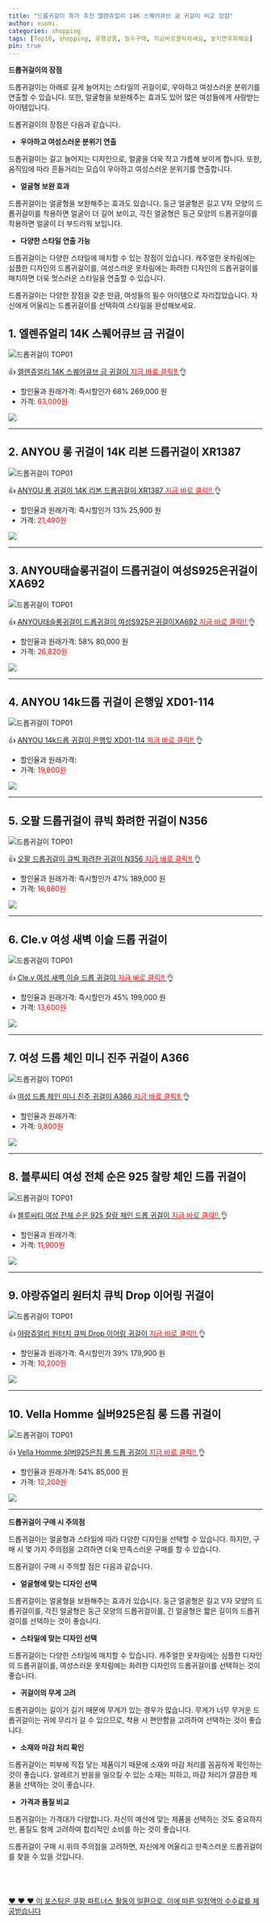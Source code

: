 ```yaml
---
title: "드롭귀걸이 특가 추천 엘렌쥬얼리 14K 스퀘어큐브 금 귀걸이 비교 장점"
author: eunmi.
categories: shopping
tags: [Top10, shopping, 유행상품, 필수구매, 지금바로클릭하세요, 놓치면후회해요]
pin: true
---
```

**드롭귀걸이의 장점**

드롭귀걸이는 아래로 길게 늘어지는 스타일의 귀걸이로, 우아하고 여성스러운 분위기를 연출할 수 있습니다. 또한, 얼굴형을 보완해주는 효과도 있어 많은 여성들에게 사랑받는 아이템입니다.

드롭귀걸이의 장점은 다음과 같습니다.

* **우아하고 여성스러운 분위기 연출**

드롭귀걸이는 길고 늘어지는 디자인으로, 얼굴을 더욱 작고 갸름해 보이게 합니다. 또한, 움직임에 따라 흔들거리는 모습이 우아하고 여성스러운 분위기를 연출합니다.

* **얼굴형 보완 효과**

드롭귀걸이는 얼굴형을 보완해주는 효과도 있습니다. 둥근 얼굴형은 길고 V자 모양의 드롭귀걸이를 착용하면 얼굴이 더 길어 보이고, 각진 얼굴형은 둥근 모양의 드롭귀걸이를 착용하면 얼굴이 더 부드러워 보입니다.

* **다양한 스타일 연출 가능**

드롭귀걸이는 다양한 스타일에 매치할 수 있는 장점이 있습니다. 캐주얼한 옷차림에는 심플한 디자인의 드롭귀걸이를, 여성스러운 옷차림에는 화려한 디자인의 드롭귀걸이를 매치하면 더욱 멋스러운 스타일을 연출할 수 있습니다.

드롭귀걸이는 다양한 장점을 갖춘 만큼, 여성들의 필수 아이템으로 자리잡았습니다. 자신에게 어울리는 드롭귀걸이를 선택하여 스타일을 완성해보세요.

   

## 1. 엘렌쥬얼리 14K 스퀘어큐브 금 귀걸이

![드롭귀걸이 TOP01](https://thumbnail6.coupangcdn.com/thumbnails/remote/230x230ex/image/vendor_inventory/92c9/76cacbc211508d44a844b07002e40ab28a6e71a1c5a855484d3287b48814.jpg)


👍 [엘렌쥬얼리 14K 스퀘어큐브 금 귀걸이 <font color=red> 지금 바로 클릭!! </font> ](https://link.coupang.com/re/AFFSDP?lptag=AF3617701&subid=GithubCoopas&pageKey=6071076721&traceid=V0-153&itemId=11209175040&vendorItemId=78486734622) 👌 


- 할인율과 원래가격: 즉시할인가 68%  269,000   원
- 가격: <span style='color:red'>63,000원</span>

[![](/discount_price.png)](https://link.coupang.com/re/AFFSDP?lptag=AF3617701&subid=GithubCoopas&pageKey=6071076721&traceid=V0-153&itemId=11209175040&vendorItemId=78486734622)

---


   

## 2. ANYOU 롱 귀걸이 14K 리본 드롭귀걸이 XR1387

![드롭귀걸이 TOP01](https://thumbnail7.coupangcdn.com/thumbnails/remote/230x230ex/image/vendor_inventory/f1a2/64936e5eb731cc62d535b7b2f1e061d20b4a5210a15db020c9d6ed984b7e.jpg)


👍 [ANYOU 롱 귀걸이 14K 리본 드롭귀걸이 XR1387 <font color=red> 지금 바로 클릭!! </font> ](https://link.coupang.com/re/AFFSDP?lptag=AF3617701&subid=GithubCoopas&pageKey=7343754645&traceid=V0-153&itemId=18881794037&vendorItemId=86010224551) 👌 


- 할인율과 원래가격: 즉시할인가 13%  25,900   원
- 가격: <span style='color:red'>21,490원</span>

[![](/discount_price.png)](https://link.coupang.com/re/AFFSDP?lptag=AF3617701&subid=GithubCoopas&pageKey=7343754645&traceid=V0-153&itemId=18881794037&vendorItemId=86010224551)

---


   

## 3. ANYOU태슬롱귀걸이 드롭귀걸이 여성S925은귀걸이XA692

![드롭귀걸이 TOP01](https://thumbnail6.coupangcdn.com/thumbnails/remote/230x230ex/image/vendor_inventory/6d88/9bd95266ac73d0249b86882821e8923e0b167d420da7b58f086418b46bfc.jpg)


👍 [ANYOU태슬롱귀걸이 드롭귀걸이 여성S925은귀걸이XA692 <font color=red> 지금 바로 클릭!! </font> ](https://link.coupang.com/re/AFFSDP?lptag=AF3617701&subid=GithubCoopas&pageKey=7344621697&traceid=V0-153&itemId=18885972560&vendorItemId=86014224839) 👌 


- 할인율과 원래가격: 58%  80,000   원
- 가격: <span style='color:red'>26,820원</span>

[![](/discount_price.png)](https://link.coupang.com/re/AFFSDP?lptag=AF3617701&subid=GithubCoopas&pageKey=7344621697&traceid=V0-153&itemId=18885972560&vendorItemId=86014224839)

---


   

## 4. ANYOU 14k드롭 귀걸이 은행잎 XD01-114

![드롭귀걸이 TOP01](https://thumbnail6.coupangcdn.com/thumbnails/remote/230x230ex/image/vendor_inventory/33fc/c0f04cecc96918267afc6da2f21d28f6f233735e4caf85b209927da5b570.jpg)


👍 [ANYOU 14k드롭 귀걸이 은행잎 XD01-114 <font color=red> 지금 바로 클릭!! </font> ](https://link.coupang.com/re/AFFSDP?lptag=AF3617701&subid=GithubCoopas&pageKey=7355823143&traceid=V0-153&itemId=18939736075&vendorItemId=86066247150) 👌 


- 할인율과 원래가격: 
- 가격: <span style='color:red'>19,800원</span>

[![](/discount_price.png)](https://link.coupang.com/re/AFFSDP?lptag=AF3617701&subid=GithubCoopas&pageKey=7355823143&traceid=V0-153&itemId=18939736075&vendorItemId=86066247150)

---


   

## 5. 오팔 드롭귀걸이 큐빅 화려한 귀걸이 N356

![드롭귀걸이 TOP01](https://thumbnail6.coupangcdn.com/thumbnails/remote/230x230ex/image/vendor_inventory/1d52/e36f6d8e4eb5169adb889a1694b0f2937a712955da8699e447b634f5f6d4.jpeg)


👍 [오팔 드롭귀걸이 큐빅 화려한 귀걸이 N356 <font color=red> 지금 바로 클릭!! </font> ](https://link.coupang.com/re/AFFSDP?lptag=AF3617701&subid=GithubCoopas&pageKey=7598370480&traceid=V0-153&itemId=20093931038&vendorItemId=87189243473) 👌 


- 할인율과 원래가격: 즉시할인가 47%  189,000   원
- 가격: <span style='color:red'>16,860원</span>

[![](/discount_price.png)](https://link.coupang.com/re/AFFSDP?lptag=AF3617701&subid=GithubCoopas&pageKey=7598370480&traceid=V0-153&itemId=20093931038&vendorItemId=87189243473)

---


   

## 6. Cle.v 여성 새벽 이슬 드롭 귀걸이

![드롭귀걸이 TOP01](https://thumbnail9.coupangcdn.com/thumbnails/remote/230x230ex/image/vendor_inventory/8f56/f6e82c91eb9851ac836faa621389eede260c67c95d8890d6c952f7b6d29e.jpg)


👍 [Cle.v 여성 새벽 이슬 드롭 귀걸이 <font color=red> 지금 바로 클릭!! </font> ](https://link.coupang.com/re/AFFSDP?lptag=AF3617701&subid=GithubCoopas&pageKey=7010542842&traceid=V0-153&itemId=17225308098&vendorItemId=84423518400) 👌 


- 할인율과 원래가격: 즉시할인가 45%  199,000   원
- 가격: <span style='color:red'>13,600원</span>

[![](/discount_price.png)](https://link.coupang.com/re/AFFSDP?lptag=AF3617701&subid=GithubCoopas&pageKey=7010542842&traceid=V0-153&itemId=17225308098&vendorItemId=84423518400)

---


   

## 7. 여성 드롭 체인 미니 진주 귀걸이 A366

![드롭귀걸이 TOP01](https://thumbnail10.coupangcdn.com/thumbnails/remote/230x230ex/image/vendor_inventory/484b/a5fda9b9c15c0319236a239bcded8ef842342acf3d8b6e32f5210e684ed9.jpg)


👍 [여성 드롭 체인 미니 진주 귀걸이 A366 <font color=red> 지금 바로 클릭!! </font> ](https://link.coupang.com/re/AFFSDP?lptag=AF3617701&subid=GithubCoopas&pageKey=7278570240&traceid=V0-153&itemId=18578103725&vendorItemId=85714863834) 👌 


- 할인율과 원래가격: 
- 가격: <span style='color:red'>9,800원</span>

[![](/discount_price.png)](https://link.coupang.com/re/AFFSDP?lptag=AF3617701&subid=GithubCoopas&pageKey=7278570240&traceid=V0-153&itemId=18578103725&vendorItemId=85714863834)

---


   

## 8. 블루씨티 여성 전체 순은 925 찰랑 체인 드롭 귀걸이

![드롭귀걸이 TOP01](https://thumbnail6.coupangcdn.com/thumbnails/remote/230x230ex/image/vendor_inventory/7449/e0c952cc57611416b6c1b46a9c7152c3f293fa4e57013f534389a4153f44.png)


👍 [블루씨티 여성 전체 순은 925 찰랑 체인 드롭 귀걸이 <font color=red> 지금 바로 클릭!! </font> ](https://link.coupang.com/re/AFFSDP?lptag=AF3617701&subid=GithubCoopas&pageKey=7292420114&traceid=V0-153&itemId=18642014779&vendorItemId=85777099745) 👌 


- 할인율과 원래가격: 
- 가격: <span style='color:red'>11,900원</span>

[![](/discount_price.png)](https://link.coupang.com/re/AFFSDP?lptag=AF3617701&subid=GithubCoopas&pageKey=7292420114&traceid=V0-153&itemId=18642014779&vendorItemId=85777099745)

---


   

## 9. 야랑쥬얼리 원터치 큐빅 Drop 이어링 귀걸이

![드롭귀걸이 TOP01](https://thumbnail9.coupangcdn.com/thumbnails/remote/230x230ex/image/vendor_inventory/9dba/681b82a1ad7b32698fd9f6082a5a7640588d22df500dbd25cdea8a0b955f.png)


👍 [야랑쥬얼리 원터치 큐빅 Drop 이어링 귀걸이 <font color=red> 지금 바로 클릭!! </font> ](https://link.coupang.com/re/AFFSDP?lptag=AF3617701&subid=GithubCoopas&pageKey=1233000422&traceid=V0-153&itemId=2226850701&vendorItemId=70224490896) 👌 


- 할인율과 원래가격: 즉시할인가 39%  179,900   원
- 가격: <span style='color:red'>10,200원</span>

[![](/discount_price.png)](https://link.coupang.com/re/AFFSDP?lptag=AF3617701&subid=GithubCoopas&pageKey=1233000422&traceid=V0-153&itemId=2226850701&vendorItemId=70224490896)

---


   

## 10. Vella Homme 실버925은침 롱 드롭 귀걸이

![드롭귀걸이 TOP01](https://thumbnail7.coupangcdn.com/thumbnails/remote/230x230ex/image/vendor_inventory/952c/aed3ddc26889e2791e9af45630a46d046058dc10fbc49af74ee943e9fed0.jpg)


👍 [Vella Homme 실버925은침 롱 드롭 귀걸이 <font color=red> 지금 바로 클릭!! </font> ](https://link.coupang.com/re/AFFSDP?lptag=AF3617701&subid=GithubCoopas&pageKey=7421086748&traceid=V0-153&itemId=19250478913&vendorItemId=86366194012) 👌 


- 할인율과 원래가격: 54%  85,000   원
- 가격: <span style='color:red'>12,200원</span>

[![](/discount_price.png)](https://link.coupang.com/re/AFFSDP?lptag=AF3617701&subid=GithubCoopas&pageKey=7421086748&traceid=V0-153&itemId=19250478913&vendorItemId=86366194012)

---
**드롭귀걸이 구매 시 주의점**

드롭귀걸이는 얼굴형과 스타일에 따라 다양한 디자인을 선택할 수 있습니다. 하지만, 구매 시 몇 가지 주의점을 고려하면 더욱 만족스러운 구매를 할 수 있습니다.

드롭귀걸이 구매 시 주의할 점은 다음과 같습니다.

* **얼굴형에 맞는 디자인 선택**

드롭귀걸이는 얼굴형을 보완해주는 효과가 있습니다. 둥근 얼굴형은 길고 V자 모양의 드롭귀걸이를, 각진 얼굴형은 둥근 모양의 드롭귀걸이를, 긴 얼굴형은 짧은 길이의 드롭귀걸이를 선택하는 것이 좋습니다.

* **스타일에 맞는 디자인 선택**

드롭귀걸이는 다양한 스타일에 매치할 수 있습니다. 캐주얼한 옷차림에는 심플한 디자인의 드롭귀걸이를, 여성스러운 옷차림에는 화려한 디자인의 드롭귀걸이를 선택하는 것이 좋습니다.

* **귀걸이의 무게 고려**

드롭귀걸이는 길이가 길기 때문에 무게가 있는 경우가 많습니다. 무게가 너무 무거운 드롭귀걸이는 귀에 무리가 갈 수 있으므로, 착용 시 편안함을 고려하여 선택하는 것이 좋습니다.

* **소재와 마감 처리 확인**

드롭귀걸이는 피부에 직접 닿는 제품이기 때문에 소재와 마감 처리를 꼼꼼하게 확인하는 것이 좋습니다. 알레르기 반응을 일으킬 수 있는 소재는 피하고, 마감 처리가 깔끔한 제품을 선택하는 것이 좋습니다.

* **가격과 품질 비교**

드롭귀걸이는 가격대가 다양합니다. 자신의 예산에 맞는 제품을 선택하는 것도 중요하지만, 품질도 함께 고려하여 합리적인 소비를 하는 것이 좋습니다.

드롭귀걸이 구매 시 위의 주의점을 고려하면, 자신에게 어울리고 만족스러운 드롭귀걸이를 찾을 수 있을 것입니다.<br><br><br><br><br> [ ❤ ❤ ❤ 이 포스팅은 쿠팡 파트너스 활동의 일환으로, 이에 따른 일정액의 수수료를 제공받습니다](https://link.coupang.com/a/bcEFyh)